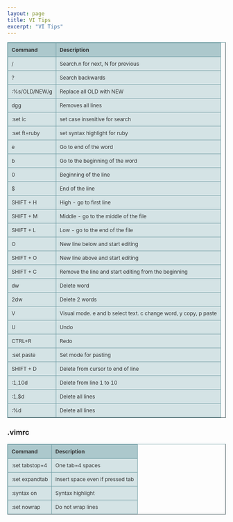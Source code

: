 ```yaml
---
layout: page 
title: VI Tips
excerpt: "VI Tips"
---
```

<style type="text/css">
.tftable {font-size:12px;color:#333333;width:100%;border-width: 1px;border-color: #729ea5;border-collapse: collapse;}
.tftable th {font-size:12px;background-color:#acc8cc;border-width: 1px;padding: 8px;border-style: solid;border-color: #729ea5;text-align:left;}
.tftable tr {background-color:#d4e3e5;}
.tftable td {font-size:12px;border-width: 1px;padding: 8px;border-style: solid;border-color: #729ea5;}
.tftable tr:hover {background-color:#ffffff;}
</style>
<table class="tftable" border="1">
<tbody>
<tr><th>Command</th><th>Description</th></tr>
<tr><td>/</td><td>Search.n for next, N for previous</td></tr>
<tr><td>?</td><td>Search backwards</td></tr>
<tr><td>:%s/OLD/NEW/g</td><td>Replace all OLD with NEW</td></tr>
<tr><td>dgg</td><td>Removes all lines</td></tr>
<tr><td>:set ic</td><td>set case insesitive for search</td></tr>
<tr><td>:set ft=ruby</td><td>set syntax highlight for ruby</td></tr>
<tr><td>e</td><td>Go to end of the word</td></tr>
<tr><td>b</td><td>Go to the beginning of the word</td></tr>
<tr><td>0</td><td>Beginning of the line</td></tr>
<tr><td>$</td><td>End of the line</td></tr>
<tr><td>SHIFT + H</td><td>High - go to first line</td></tr>
<tr><td>SHIFT + M</td><td>Middle - go to the middle of the file</td></tr>
<tr><td>SHIFT + L</td><td>Low - go to the end of the file</td></tr>
<tr><td>O</td><td>New line below and start editing</td></tr>
<tr><td>SHIFT + O</td><td>New line above and start editing</td></tr>
<tr><td>SHIFT + C</td><td>Remove the line and start editing from the beginning</td></tr>
<tr><td>dw</td><td>Delete word</td></tr>
<tr><td>2dw</td><td>Delete 2 words</td></tr>
<tr><td>V</td><td>Visual mode. e and b select text. c change word, y copy, p paste</td></tr>
<tr><td>U</td><td>Undo</td></tr>
<tr><td>CTRL+R</td><td>Redo</td></tr>
<tr><td>:set paste</td><td>Set mode for pasting</td></tr>
<tr><td>SHIFT + D</td><td>Delete from cursor to end of line</td></tr>
<tr><td>:1,10d</td><td>Delete from line 1 to 10</td></tr>
<tr><td>:1,$d</td><td>Delete all lines</td></tr>
<tr><td>:%d</td><td>Delete all lines</td></tr>
</tbody>
</table>


<h3>.vimrc</h3>
<table class="tftable" border="1">
<tbody>
<tr><th>Command</th><th>Description</th></tr>
<tr><td>:set tabstop=4</td><td>One tab=4 spaces</td></tr>
<tr><td>:set expandtab</td><td>Insert space even if pressed tab</td></tr>
<tr><td>:syntax on</td><td>Syntax highlight</td></tr>
<tr><td>:set nowrap</td><td>Do not wrap lines</td></tr>
</tbody></table>
